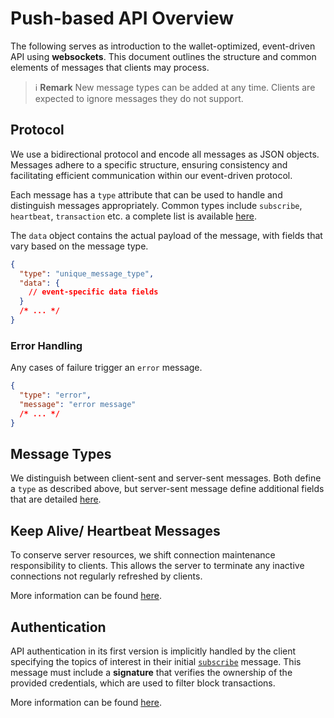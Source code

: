 # Push-based API Overview

The following serves as introduction to the wallet-optimized, event-driven API using **websockets**.
This document outlines the structure and common elements of messages that clients may process.

> ℹ️ **Remark**
> New message types can be added at any time.
> Clients are expected to ignore messages they do not support.

## Protocol

We use a bidirectional protocol and encode all messages as JSON objects. Messages adhere to a specific structure, ensuring consistency and facilitating efficient communication within our event-driven protocol.

Each message has a `type` attribute that can be used to handle and distinguish messages appropriately. Common types include `subscribe`, `heartbeat`, `transaction` etc. a complete list is available [here](./messages/index.md).

The `data` object contains the actual payload of the message, with fields that vary based on the message type.

```json
{
  "type": "unique_message_type",
  "data": {
    // event-specific data fields
  }
  /* ... */
}
```

### Error Handling

Any cases of failure trigger an `error` message.

```json
{
  "type": "error",
  "message": "error message"
  /* ... */
}
```

## Message Types

We distinguish between client-sent and server-sent messages. Both define a `type` as described above, but server-sent message define additional fields that are detailed [here](./messages/index.md).

## Keep Alive/ Heartbeat Messages

To conserve server resources, we shift connection maintenance responsibility to clients. This allows the server to terminate any inactive connections not regularly refreshed by clients.

More information can be found [here](./messages/client/heartbeat.md).

## Authentication

API authentication in its first version is implicitly handled by the client specifying the topics of interest in their initial [`subscribe`](./messages/client/subscribe.md) message. This message must include a **signature** that verifies the ownership of the provided credentials, which are used to filter block transactions.

More information can be found [here](./messages/client/subscribe.md).